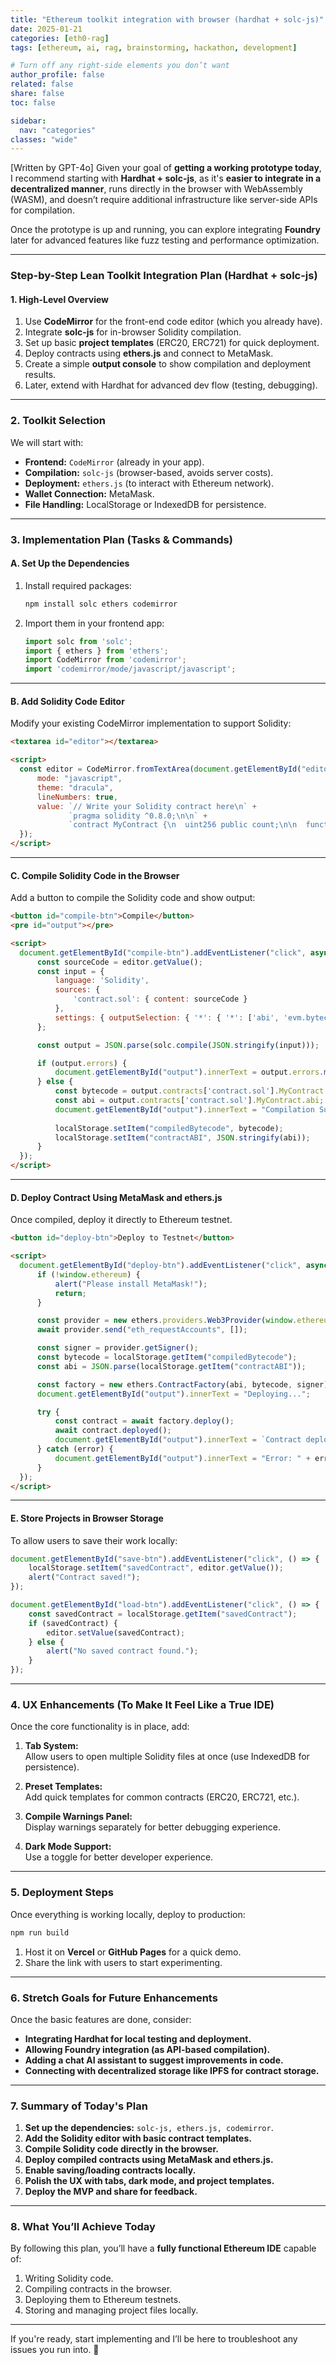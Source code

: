 ```yaml
---
title: "Ethereum toolkit integration with browser (hardhat + solc-js)"
date: 2025-01-21
categories: [eth0-rag]
tags: [ethereum, ai, rag, brainstorming, hackathon, development]

# Turn off any right‐side elements you don’t want
author_profile: false
related: false
share: false
toc: false

sidebar:
  nav: "categories"
classes: "wide"
---
```


[Written by GPT-4o]
Given your goal of **getting a working prototype today**, I recommend starting with **Hardhat + solc-js**, as it's **easier to integrate in a decentralized manner**, runs directly in the browser with WebAssembly (WASM), and doesn’t require additional infrastructure like server-side APIs for compilation.

Once the prototype is up and running, you can explore integrating **Foundry** later for advanced features like fuzz testing and performance optimization.

---

### **Step-by-Step Lean Toolkit Integration Plan (Hardhat + solc-js)**

#### **1. High-Level Overview**
1. Use **CodeMirror** for the front-end code editor (which you already have).
2. Integrate **solc-js** for in-browser Solidity compilation.
3. Set up basic **project templates** (ERC20, ERC721) for quick deployment.
4. Deploy contracts using **ethers.js** and connect to MetaMask.
5. Create a simple **output console** to show compilation and deployment results.
6. Later, extend with Hardhat for advanced dev flow (testing, debugging).

---

### **2. Toolkit Selection**
We will start with:

- **Frontend:** `CodeMirror` (already in your app).
- **Compilation:** `solc-js` (browser-based, avoids server costs).
- **Deployment:** `ethers.js` (to interact with Ethereum network).
- **Wallet Connection:** MetaMask.
- **File Handling:** LocalStorage or IndexedDB for persistence.

---

### **3. Implementation Plan (Tasks & Commands)**

#### **A. Set Up the Dependencies**
1. Install required packages:
   ```bash
   npm install solc ethers codemirror
   ```

2. Import them in your frontend app:
   ```javascript
   import solc from 'solc';
   import { ethers } from 'ethers';
   import CodeMirror from 'codemirror';
   import 'codemirror/mode/javascript/javascript';
   ```

---

#### **B. Add Solidity Code Editor**
Modify your existing CodeMirror implementation to support Solidity:

```html
<textarea id="editor"></textarea>

<script>
  const editor = CodeMirror.fromTextArea(document.getElementById("editor"), {
      mode: "javascript",
      theme: "dracula",
      lineNumbers: true,
      value: `// Write your Solidity contract here\n` +
             `pragma solidity ^0.8.0;\n\n` +
             `contract MyContract {\n  uint256 public count;\n\n  function increment() public {\n    count++;\n  }\n}`,
  });
</script>
```

---

#### **C. Compile Solidity Code in the Browser**
Add a button to compile the Solidity code and show output:

```html
<button id="compile-btn">Compile</button>
<pre id="output"></pre>

<script>
  document.getElementById("compile-btn").addEventListener("click", async () => {
      const sourceCode = editor.getValue();
      const input = {
          language: 'Solidity',
          sources: {
              'contract.sol': { content: sourceCode }
          },
          settings: { outputSelection: { '*': { '*': ['abi', 'evm.bytecode'] } } }
      };

      const output = JSON.parse(solc.compile(JSON.stringify(input)));

      if (output.errors) {
          document.getElementById("output").innerText = output.errors.map(err => err.formattedMessage).join("\n");
      } else {
          const bytecode = output.contracts['contract.sol'].MyContract.evm.bytecode.object;
          const abi = output.contracts['contract.sol'].MyContract.abi;
          document.getElementById("output").innerText = "Compilation Successful! \n\n" + JSON.stringify(abi, null, 2);
          
          localStorage.setItem("compiledBytecode", bytecode);
          localStorage.setItem("contractABI", JSON.stringify(abi));
      }
  });
</script>
```

---

#### **D. Deploy Contract Using MetaMask and ethers.js**
Once compiled, deploy it directly to Ethereum testnet.

```html
<button id="deploy-btn">Deploy to Testnet</button>

<script>
  document.getElementById("deploy-btn").addEventListener("click", async () => {
      if (!window.ethereum) {
          alert("Please install MetaMask!");
          return;
      }

      const provider = new ethers.providers.Web3Provider(window.ethereum);
      await provider.send("eth_requestAccounts", []);

      const signer = provider.getSigner();
      const bytecode = localStorage.getItem("compiledBytecode");
      const abi = JSON.parse(localStorage.getItem("contractABI"));

      const factory = new ethers.ContractFactory(abi, bytecode, signer);
      document.getElementById("output").innerText = "Deploying...";

      try {
          const contract = await factory.deploy();
          await contract.deployed();
          document.getElementById("output").innerText = `Contract deployed at: ${contract.address}`;
      } catch (error) {
          document.getElementById("output").innerText = "Error: " + error.message;
      }
  });
</script>
```

---

#### **E. Store Projects in Browser Storage**
To allow users to save their work locally:

```javascript
document.getElementById("save-btn").addEventListener("click", () => {
    localStorage.setItem("savedContract", editor.getValue());
    alert("Contract saved!");
});

document.getElementById("load-btn").addEventListener("click", () => {
    const savedContract = localStorage.getItem("savedContract");
    if (savedContract) {
        editor.setValue(savedContract);
    } else {
        alert("No saved contract found.");
    }
});
```

---

### **4. UX Enhancements (To Make It Feel Like a True IDE)**
Once the core functionality is in place, add:

1. **Tab System:**  
   Allow users to open multiple Solidity files at once (use IndexedDB for persistence).

2. **Preset Templates:**  
   Add quick templates for common contracts (ERC20, ERC721, etc.).

3. **Compile Warnings Panel:**  
   Display warnings separately for better debugging experience.

4. **Dark Mode Support:**  
   Use a toggle for better developer experience.

---

### **5. Deployment Steps**
Once everything is working locally, deploy to production:

```bash
npm run build
```

1. Host it on **Vercel** or **GitHub Pages** for a quick demo.
2. Share the link with users to start experimenting.

---

### **6. Stretch Goals for Future Enhancements**
Once the basic features are done, consider:

- **Integrating Hardhat for local testing and deployment.**
- **Allowing Foundry integration (as API-based compilation).**
- **Adding a chat AI assistant to suggest improvements in code.**
- **Connecting with decentralized storage like IPFS for contract storage.**

---

### **7. Summary of Today's Plan**

1. **Set up the dependencies:** `solc-js, ethers.js, codemirror`.
2. **Add the Solidity editor with basic contract templates.**
3. **Compile Solidity code directly in the browser.**
4. **Deploy compiled contracts using MetaMask and ethers.js.**
5. **Enable saving/loading contracts locally.**
6. **Polish the UX with tabs, dark mode, and project templates.**
7. **Deploy the MVP and share for feedback.**

---

### **8. What You’ll Achieve Today**
By following this plan, you’ll have a **fully functional Ethereum IDE** capable of:

1. Writing Solidity code.
2. Compiling contracts in the browser.
3. Deploying them to Ethereum testnets.
4. Storing and managing project files locally.

---

If you're ready, start implementing and I’ll be here to troubleshoot any issues you run into. 🚀